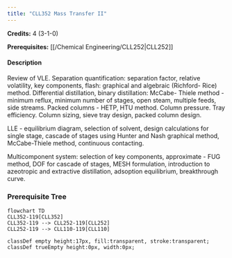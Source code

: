 ```yaml
---
title: "CLL352 Mass Transfer II"
---
```

**Credits:** 4 (3-1-0)

**Prerequisites:** [[/Chemical Engineering/CLL252|CLL252]]

#### Description
Review of VLE. Separation quantification: separation factor, relative volatility, key components, flash: graphical and algebraic (Richford- Rice) method. Differential distillation, binary distillation: McCabe- Thiele method - minimum reflux, minimum number of stages, open steam, multiple feeds, side streams. Packed columns - HETP, HTU method. Column pressure. Tray efficiency. Column sizing, sieve tray design, packed column design.

LLE - equilibrium diagram, selection of solvent, design calculations for single stage, cascade of stages using Hunter and Nash graphical method, McCabe-Thiele method, continuous contacting.

Multicomponent system: selection of key components, approximate - FUG method, DOF for cascade of stages, MESH formulation, introduction to azeotropic and extractive distillation, adsoption equilibrium, breakthrough curve.

### Prerequisite Tree

```mermaid
flowchart TD
CLL352-119[CLL352]
CLL352-119 --> CLL252-119[CLL252]
CLL252-119 --> CLL110-119[CLL110]

classDef empty height:17px, fill:transparent, stroke:transparent;
classDef trueEmpty height:0px, width:0px;
```